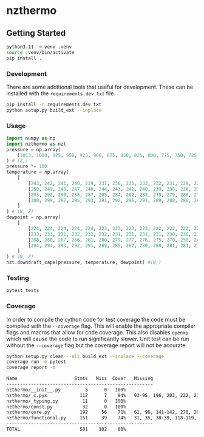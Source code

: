 # nzthermo

## Getting Started

```bash
python3.11 -m venv .venv
source .venv/bin/activate
pip install .           
```

### Development

There are some additional tools that useful for development. These can be installed with the
`requirements.dev.txt` file.

```bash
pip install -r requirements.dev.txt
python setup.py build_ext --inplace
```

### Usage

```python
import numpy as np
import nzthermo as nzt
pressure = np.array(
    [1013, 1000, 975, 950, 925, 900, 875, 850, 825, 800, 775, 750, 725, 700, 650, 600, 550, 500, 450, 400, 350, 300],
) # (Z,)
pressure *= 100
temperature = np.array( 
    [
        [243, 242, 241, 240, 239, 237, 236, 235, 233, 232, 231, 229, 228, 226, 235, 236, 234, 231, 226, 221, 217, 211],
        [250, 249, 248, 247, 246, 244, 243, 242, 240, 239, 238, 236, 235, 233, 240, 239, 236, 232, 227, 223, 217, 211],
        [293, 292, 290, 288, 287, 285, 284, 282, 281, 279, 279, 280, 279, 278, 275, 270, 268, 264, 260, 254, 246, 237],
        [300, 299, 297, 295, 293, 291, 292, 291, 291, 289, 288, 286, 285, 285, 281, 278, 273, 268, 264, 258, 251, 242],
    ]
) # (N, Z)
dewpoint = np.array(
    [
        [224, 224, 224, 224, 224, 223, 223, 223, 223, 222, 222, 222, 221, 221, 233, 233, 231, 228, 223, 218, 213, 207],
        [233, 233, 232, 232, 232, 232, 231, 231, 231, 231, 230, 230, 230, 229, 237, 236, 233, 229, 223, 219, 213, 207],
        [288, 288, 287, 286, 281, 280, 279, 277, 276, 275, 270, 258, 244, 247, 243, 254, 262, 248, 229, 232, 229, 224],
        [294, 294, 293, 292, 291, 289, 285, 282, 280, 280, 281, 281, 278, 274, 273, 269, 259, 246, 240, 241, 226, 219],
    ]
) # (N, Z)
nzt.downdraft_cape(pressure, temperature, dewpoint) #(N,)
```

### Testing

```bash
pytest tests
```

### Coverage

In order to compile the cython code for test coverage the code must be compiled with the `--coverage`
flag. This will enable the appropriate compiler flags and macros that allow for code coverage. This
also disables `openmp` which will cause the code to run significantly slower. Unit test can be run
without the `--coverage` flag but the coverage report will not be accurate.

```bash
python setup.py clean --all build_ext --inplace --coverage
coverage run -m pytest
coverage report -m

Name                     Stmts   Miss  Cover   Missing
------------------------------------------------------
nzthermo/__init__.py         3      0   100%
nzthermo/_c.pyx            112      7    94%   93-95, 196, 203, 222, 234
nzthermo/_typing.py         11      0   100%
nzthermo/const.py           32      0   100%
nzthermo/core.py           192     56    71%   61, 96, 141-142, 270, 283, 300-346, 387-417, 440-441, 458
nzthermo/functional.py     151     39    74%   31, 35, 38-39, 118-119, 132, 144-170, 182-189, 243, 275, 308, 310
------------------------------------------------------
TOTAL                      501    102    80%
```
